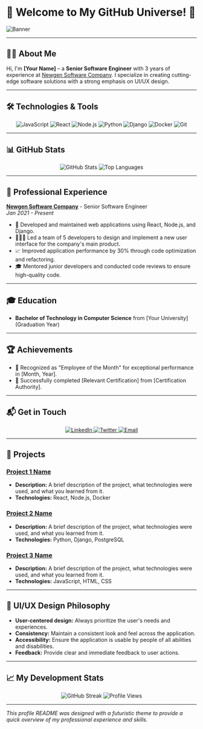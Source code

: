 # 🚀 Welcome to My GitHub Universe! 🌌

![Banner](https://your-banner-image-url.com)

---

## 👨‍💻 About Me

Hi, I'm **[Your Name]** – a **Senior Software Engineer** with 3 years of experience at [Newgen Software Company](https://www.newgensoft.com/). I specialize in creating cutting-edge software solutions with a strong emphasis on UI/UX design.

---

## 🛠 Technologies & Tools

<p align="center">
  <img src="https://img.shields.io/badge/JavaScript-323330?style=for-the-badge&logo=javascript&logoColor=F7DF1E" alt="JavaScript">
  <img src="https://img.shields.io/badge/React-20232A?style=for-the-badge&logo=react&logoColor=61DAFB" alt="React">
  <img src="https://img.shields.io/badge/Node.js-339933?style=for-the-badge&logo=nodedotjs&logoColor=white" alt="Node.js">
  <img src="https://img.shields.io/badge/Python-3776AB?style=for-the-badge&logo=python&logoColor=white" alt="Python">
  <img src="https://img.shields.io/badge/Django-092E20?style=for-the-badge&logo=django&logoColor=white" alt="Django">
  <img src="https://img.shields.io/badge/Docker-2496ED?style=for-the-badge&logo=docker&logoColor=white" alt="Docker">
  <img src="https://img.shields.io/badge/Git-F05032?style=for-the-badge&logo=git&logoColor=white" alt="Git">
</p>

---

## 📊 GitHub Stats

<p align="center">
  <img src="https://github-readme-stats.vercel.app/api?username=your_github_username&show_icons=true&theme=radical" alt="GitHub Stats">
  <img src="https://github-readme-stats.vercel.app/api/top-langs/?username=your_github_username&layout=compact&theme=radical" alt="Top Languages">
</p>

---

## 💼 Professional Experience

**[Newgen Software Company](https://www.newgensoft.com/)** - Senior Software Engineer  
*Jan 2021 - Present*

- 🚀 Developed and maintained web applications using React, Node.js, and Django.
- 🧑‍🤝‍🧑 Led a team of 5 developers to design and implement a new user interface for the company's main product.
- 📈 Improved application performance by 30% through code optimization and refactoring.
- 🎓 Mentored junior developers and conducted code reviews to ensure high-quality code.

---

## 🎓 Education

- **Bachelor of Technology in Computer Science** from [Your University] (Graduation Year)

---

## 🏆 Achievements

- 🏅 Recognized as "Employee of the Month" for exceptional performance in [Month, Year].
- 📜 Successfully completed [Relevant Certification] from [Certification Authority].

---

## 📬 Get in Touch

<p align="center">
  <a href="https://www.linkedin.com/in/yourprofile">
    <img src="https://img.shields.io/badge/LinkedIn-0077B5?style=for-the-badge&logo=linkedin&logoColor=white" alt="LinkedIn">
  </a>
  <a href="https://twitter.com/yourtwitterhandle">
    <img src="https://img.shields.io/badge/Twitter-1DA1F2?style=for-the-badge&logo=twitter&logoColor=white" alt="Twitter">
  </a>
  <a href="mailto:your.email@example.com">
    <img src="https://img.shields.io/badge/Email-D14836?style=for-the-badge&logo=gmail&logoColor=white" alt="Email">
  </a>
</p>

---

## 🌟 Projects

### [Project 1 Name](https://github.com/yourusername/project1)
- **Description:** A brief description of the project, what technologies were used, and what you learned from it.
- **Technologies:** React, Node.js, Docker

### [Project 2 Name](https://github.com/yourusername/project2)
- **Description:** A brief description of the project, what technologies were used, and what you learned from it.
- **Technologies:** Python, Django, PostgreSQL

### [Project 3 Name](https://github.com/yourusername/project3)
- **Description:** A brief description of the project, what technologies were used, and what you learned from it.
- **Technologies:** JavaScript, HTML, CSS

---

## 🎨 UI/UX Design Philosophy

- **User-centered design:** Always prioritize the user's needs and experiences.
- **Consistency:** Maintain a consistent look and feel across the application.
- **Accessibility:** Ensure the application is usable by people of all abilities and disabilities.
- **Feedback:** Provide clear and immediate feedback to user actions.

---

## 📈 My Development Stats

<p align="center">
  <img src="https://github-readme-streak-stats.herokuapp.com/?user=your_github_username&theme=radical" alt="GitHub Streak">
  <img src="https://komarev.com/ghpvc/?username=your_github_username&color=blueviolet" alt="Profile Views">
</p>

---

*This profile README was designed with a futuristic theme to provide a quick overview of my professional experience and skills.*

